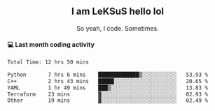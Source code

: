 <h2 align="center">I am LeKSuS hello lol</h2>
<p align="center">So yeah, I code. Sometimes.</p>

#### :computer: Last month coding activity
<!--START_SECTION:waka-->

```txt
Total Time: 12 hrs 50 mins

Python       7 hrs 6 mins    █████████████▒░░░░░░░░░░░   53.93 %
C++          2 hrs 43 mins   █████░░░░░░░░░░░░░░░░░░░░   20.65 %
YAML         1 hr 49 mins    ███▒░░░░░░░░░░░░░░░░░░░░░   13.83 %
Terraform    23 mins         ▓░░░░░░░░░░░░░░░░░░░░░░░░   02.93 %
Other        19 mins         ▓░░░░░░░░░░░░░░░░░░░░░░░░   02.49 %
```

<!--END_SECTION:waka-->
